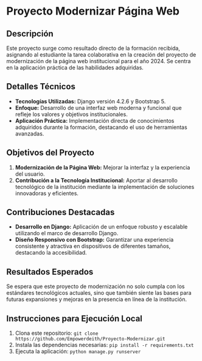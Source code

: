 # Proyecto Modernizar Página Web

## Descripción

Este proyecto surge como resultado directo de la formación recibida, asignando al estudiante la tarea colaborativa en la creación del proyecto de modernización de la página web institucional para el año 2024. Se centra en la aplicación práctica de las habilidades adquiridas.

## Detalles Técnicos

- **Tecnologías Utilizadas:** Django versión 4.2.6 y Bootstrap 5.
- **Enfoque:** Desarrollo de una interfaz web moderna y funcional que refleje los valores y objetivos institucionales.
- **Aplicación Práctica:** Implementación directa de conocimientos adquiridos durante la formación, destacando el uso de herramientas avanzadas.

## Objetivos del Proyecto

1. **Modernización de la Página Web:** Mejorar la interfaz y la experiencia del usuario.
2. **Contribución a la Tecnología Institucional:** Aportar al desarrollo tecnológico de la institución mediante la implementación de soluciones innovadoras y eficientes.

## Contribuciones Destacadas

- **Desarrollo en Django:** Aplicación de un enfoque robusto y escalable utilizando el marco de desarrollo Django.
- **Diseño Responsivo con Bootstrap:** Garantizar una experiencia consistente y atractiva en dispositivos de diferentes tamaños, destacando la accesibilidad.

## Resultados Esperados

Se espera que este proyecto de modernización no solo cumpla con los estándares tecnológicos actuales, sino que también siente las bases para futuras expansiones y mejoras en la presencia en línea de la institución.

## Instrucciones para Ejecución Local

1. Clona este repositorio: `git clone https://github.com/Empowerdeith/Proyecto-Modernizar.git`
2. Instala las dependencias necesarias: `pip install -r requirements.txt`
3. Ejecuta la aplicación: `python manage.py runserver`


